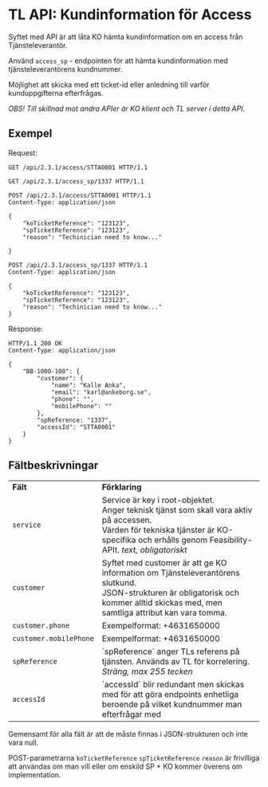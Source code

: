 # TL API: Kundinformation för Access

Syftet med API är att låta KO hämta kundinformation om en access från Tjänsteleverantör.

Använd `access_sp` - endpointen för att hämta kundinformation med tjänsteleverantörens kundnummer.

Möjlighet att skicka med ett ticket-id eller anledning till varför kunduppgifterna efterfrågas.

*OBS! Till skillnad mot andra APIer är KO klient och TL server i detta API.*

## Exempel

Request:
```http
GET /api/2.3.1/access/STTA0001 HTTP/1.1
```

```http
GET /api/2.3.1/access_sp/1337 HTTP/1.1
```

```http
POST /api/2.3.1/access/STTA0001 HTTP/1.1
Content-Type: application/json

{
    "koTicketReference": "123123",
    "spTicketReference": "123123",
    "reason": "Techinician need to know..."

}
```
```http
POST /api/2.3.1/access_sp/1337 HTTP/1.1
Content-Type: application/json

{
    "koTicketReference": "123123",
    "spTicketReference": "123123",
    "reason": "Techinician need to know..."
}
```

Response:
```http
HTTP/1.1 200 OK
Content-Type: application/json

{
    "BB-1000-100": {
        "customer": {
            "name": "Kalle Anka",
            "email": "karl@ankeborg.se",
            "phone": "",
            "mobilePhone": ""
        },
        "spReference: "1337",
        "accessId": "STTA0001" 
    }
}
```




## Fältbeskrivningar

<table>
    <tbody>
        <tr>
            <td><strong>Fält</strong></td>
            <td><strong>Förklaring</strong></td>
        </tr>
        <tr>
            <td>
                <code>service</code>
            </td>
            <td>
                Service är key i root-objektet.<br>
                Anger teknisk tjänst som skall vara aktiv på accessen. <br>
                Värden för tekniska tjänster är KO-specifika och erhålls genom Feasibility-APIt. <em>text, obligatoriskt</em>
            </td>
        </tr>
        <tr>
            <td>
                <code>customer</code>
            </td>
            <td>
                Syftet med customer är att ge KO information om Tjänsteleverantörens slutkund.<br>
                JSON-strukturen är obligatorisk och kommer alltid skickas med, men samtliga attribut kan vara tomma.<br>
            </td>
        </tr>
        <tr>
            <td>
                <code>customer.phone</code>
            </td>
            <td>
                Exempelformat: +4631650000
            </td>
        </tr>
        <tr>
            <td>
                <code>customer.mobilePhone</code>
            </td>
            <td>
                Exempelformat: +4631650000
            </td>
        </tr>
        <tr>
            <td>
                <code>spReference</code>
            </td>
            <td>
                `spReference` anger TLs referens på tjänsten. Används av TL för korrelering.<br>
                <em>Sträng, max 255 tecken</em>
            </td>
        </tr>
        <tr>
            <td>
                <code>accessId</code>
            </td>
            <td>
                `accessId` blir redundant men skickas med för att göra endpoints enhetliga beroende på vilket kundnummer man efterfrågar med</em>
            </td>
        </tr>
    </tbody>
</table>

Gemensamt för alla fält är att de måste finnas i JSON-strukturen och inte vara null.


POST-parametrarna `koTicketReference` `spTicketReference` `reason` är frivilliga att användas om man vill eller om enskild SP + KO kommer överens om implementation.